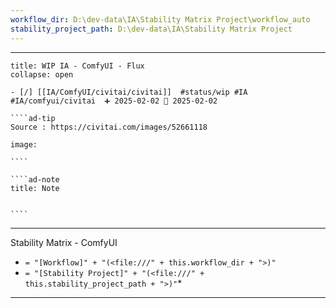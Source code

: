 ```yaml
---
workflow_dir: D:\dev-data\IA\Stability Matrix Project\workflow_auto
stability_project_path: D:\dev-data\IA\Stability Matrix Project
---
```


---
 
``````ad-example
title: WIP IA - ComfyUI - Flux
collapse: open

- [/] [[IA/ComfyUI/civitai/civitai]]  #status/wip #IA #IA/comfyui/civitai  ➕ 2025-02-02 🛫 2025-02-02

````ad-tip
Source : https://civitai.com/images/52661118

image:  

````

````ad-note
title: Note
 

````

``````

---

Stability Matrix - ComfyUI
- `= "[Workflow]" + "(<file:///" + this.workflow_dir + ">)"`
- `= "[Stability Project]" + "(<file:///" + this.stability_project_path + ">)"`*

---


